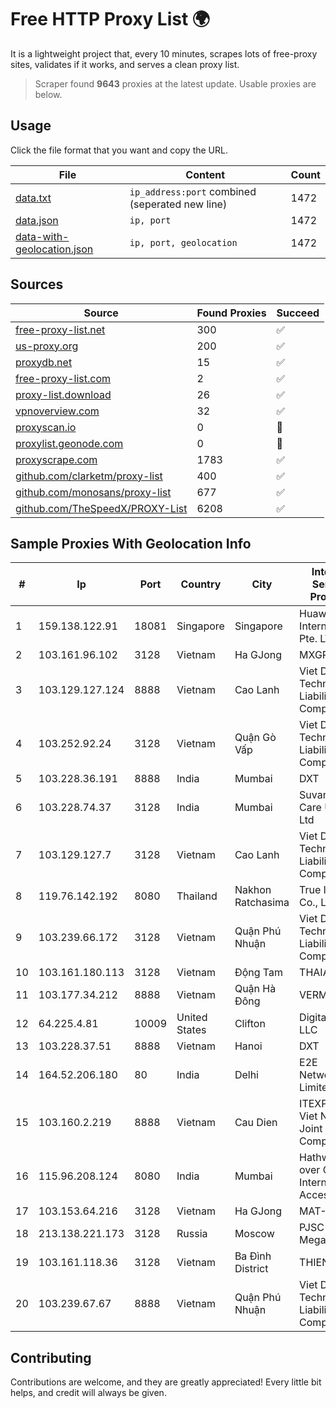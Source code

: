 
# Free HTTP Proxy List 🌍

It is a lightweight project that, every 10 minutes, scrapes lots of free-proxy sites, validates if it works, and serves a clean proxy list.


> Scraper found **9643** proxies at the latest update. Usable proxies are below.

## Usage

Click the file format that you want and copy the URL.


|File|Content|Count|
|----|-------|-----|
|[data.txt](https://raw.githubusercontent.com/themiralay/Proxy-List-World/master/data.txt)|`ip_address:port` combined (seperated new line)|1472|
|[data.json](https://raw.githubusercontent.com/themiralay/Proxy-List-World/master/data.json)|`ip, port`|1472|
|[data-with-geolocation.json](https://raw.githubusercontent.com/themiralay/Proxy-List-World/master/data-with-geolocation.json)|`ip, port, geolocation`|1472|

## Sources

|Source|Found Proxies|Succeed|
|------|-------------|-------|
|[free-proxy-list.net](https://free-proxy-list.net)|300|✅|
|[us-proxy.org](https://www.us-proxy.org)|200|✅|
|[proxydb.net](http://proxydb.net)|15|✅|
|[free-proxy-list.com](https://free-proxy-list.com/?page=&port=&type%5B%5D=http&type%5B%5D=https&up_time=0&search=Search)|2|✅|
|[proxy-list.download](https://www.proxy-list.download/HTTP)|26|✅|
|[vpnoverview.com](https://vpnoverview.com/privacy/anonymous-browsing/free-proxy-servers)|32|✅|
|[proxyscan.io](https://www.proxyscan.io)|0|🚫|
|[proxylist.geonode.com](https://proxylist.geonode.com/api/proxy-list?limit=300&page=1&sort_by=lastChecked&sort_type=desc&protocols=http,https)|0|🚫|
|[proxyscrape.com](https://api.proxyscrape.com/v2/?request=displayproxies&protocol=http&timeout=10000&country=all&ssl=all&anonymity=all)|1783|✅|
|[github.com/clarketm/proxy-list](https://raw.githubusercontent.com/clarketm/proxy-list/master/proxy-list-raw.txt)|400|✅|
|[github.com/monosans/proxy-list](https://raw.githubusercontent.com/monosans/proxy-list/main/proxies/http.txt)|677|✅|
|[github.com/TheSpeedX/PROXY-List](https://raw.githubusercontent.com/TheSpeedX/PROXY-List/master/http.txt)|6208|✅|


## Sample Proxies With Geolocation Info

|#|Ip|Port|Country|City|Internet Service Provider|
|-|--|----|-------|----|-------------------------|
|1|159.138.122.91|18081|Singapore|Singapore|Huawei International Pte. LTD|
|2|103.161.96.102|3128|Vietnam|Ha GJong|MXGROUP|
|3|103.129.127.124|8888|Vietnam|Cao Lanh|Viet Digital Technology Liability Company|
|4|103.252.92.24|3128|Vietnam|Quận Gò Vấp|Viet Digital Technology Liability Company|
|5|103.228.36.191|8888|India|Mumbai|DXT|
|6|103.228.74.37|3128|India|Mumbai|Suvan Medi Care Unit Pvt Ltd|
|7|103.129.127.7|3128|Vietnam|Cao Lanh|Viet Digital Technology Liability Company|
|8|119.76.142.192|8080|Thailand|Nakhon Ratchasima|True Internet Co., Ltd.|
|9|103.239.66.172|3128|Vietnam|Quận Phú Nhuận|Viet Digital Technology Liability Company|
|10|103.161.180.113|3128|Vietnam|Động Tam|THAIAN|
|11|103.177.34.212|8888|Vietnam|Quận Hà Đông|VERMOS|
|12|64.225.4.81|10009|United States|Clifton|DigitalOcean, LLC|
|13|103.228.37.51|8888|Vietnam|Hanoi|DXT|
|14|164.52.206.180|80|India|Delhi|E2E Networks Limited|
|15|103.160.2.219|8888|Vietnam|Cau Dien|ITEXPERT Viet Nam Joint Stock Company|
|16|115.96.208.124|8080|India|Mumbai|Hathway IP over Cable Internet Access|
|17|103.153.64.216|3128|Vietnam|Ha GJong|MAT-HN|
|18|213.138.221.173|3128|Russia|Moscow|PJSC MegaFon|
|19|103.161.118.36|3128|Vietnam|Ba Đình District|THIENCO|
|20|103.239.67.67|8888|Vietnam|Quận Phú Nhuận|Viet Digital Technology Liability Company|



## Contributing

Contributions are welcome, and they are greatly appreciated! Every
little bit helps, and credit will always be given.

